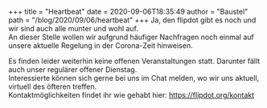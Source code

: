 +++
title = "Heartbeat"
date = 2020-09-06T18:35:49
author = "Baustel"
path = "/blog/2020/09/06/heartbeat"
+++
Ja, den flipdot gibt es noch und wir sind auch alle munter und wohl
auf.  
An dieser Stelle wollen wir aufgrund häufiger Nachfragen noch einmal auf
unsere aktuelle Regelung in der Corona-Zeit hinweisen.

Es finden leider weiterhin keine offenen Veranstaltungen statt. Darunter
fällt auch unser regulärer offener Dienstag.  
Interessierte können sich gerne bei uns im Chat melden, wo wir uns
aktuell, virtuell des öfteren treffen.  
Kontaktmöglichkeiten findet ihr wie gehabt hier:
https://flipdot.org/kontakt
